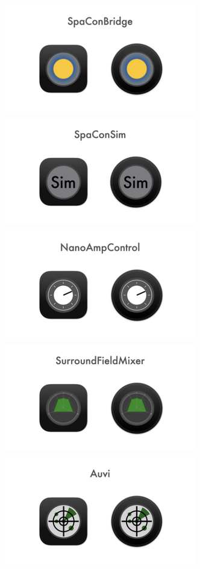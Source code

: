 [![SpaConBridge project](https://github.com/ChristianAhrens/SpaConBridge/blob/master/Resources/Documentation/Showreel/Showreel.001.png?raw=true)](https://github.com/ChristianAhrens/SpaConBridge/blob/master/README.md)

[![SpaConSim project](https://github.com/ChristianAhrens/SpaConSim/blob/master/Resources/Documentation/Showreel/Showreel.001.png?raw=true)](https://github.com/ChristianAhrens/SpaConSim/blob/master/README.md)

[![NanoAmpControl project](https://github.com/ChristianAhrens/NanoAmpControl/blob/main/Resources/Documentation/Showreel/Showreel.001.png?raw=true)](https://github.com/ChristianAhrens/NanoAmpControl/blob/main/README.md)

[![SurroundFieldMixer project](https://github.com/ChristianAhrens/SurroundFieldMixer/blob/main/Resources/Documentation/Showreel/Showreel.001.png?raw=true)](https://github.com/ChristianAhrens/SurroundFieldMixer/blob/main/README.md)

[![Auvi project](https://github.com/ChristianAhrens/Auvi/blob/master/Resources/Documentation/Showreel/Showreel.001.png?raw=true)](https://github.com/ChristianAhrens/Auvi/blob/master/README.md)

